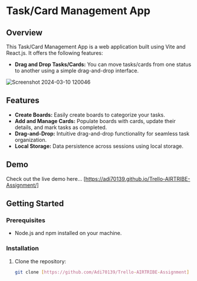 # Task/Card Management App

## Overview

This Task/Card Management App is a web application built using Vite and React.js. It offers the following features:

- **Drag and Drop Tasks/Cards:** You can move tasks/cards from one status to another using a simple drag-and-drop interface.

![Screenshot 2024-03-10 120046](https://github.com/Adi70139/Trello-AIRTRIBE-Assignment/assets/93106914/716b79b5-2432-4ef6-bbfc-e3af07d3aed2)


## Features

- **Create Boards:** Easily create boards to categorize your tasks.
- **Add and Manage Cards:** Populate boards with cards, update their details, and mark tasks as completed.
- **Drag-and-Drop:** Intuitive drag-and-drop functionality for seamless task organization.
- **Local Storage:** Data persistence across sessions using local storage.

## Demo

Check out the live demo here... [https://adi70139.github.io/Trello-AIRTRIBE-Assignment/]

## Getting Started

### Prerequisites

- Node.js and npm installed on your machine.

### Installation

1. Clone the repository:

   ```bash
   git clone [https://github.com/Adi70139/Trello-AIRTRIBE-Assignment]

